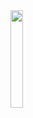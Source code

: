 <img width="20%" src="https://github.com/Moozzang-Bassman/rent-a-car/assets/116330625/6aa42f85-f2cc-408b-9de6-45ab06bb81b3"/>
